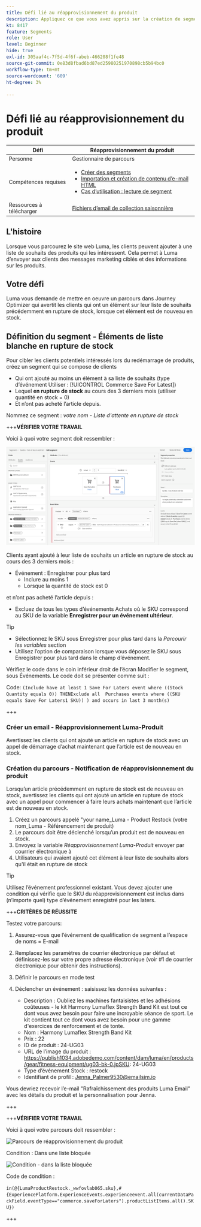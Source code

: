 ```yaml
---
title: Défi lié au réapprovisionnement du produit
description: Appliquez ce que vous avez appris sur la création de segments et testez vos compétences.
kt: 8417
feature: Segments
role: User
level: Beginner
hide: true
exl-id: 305aaf4c-7f5d-4f6f-abeb-466208f1fe48
source-git-commit: 0e83d8fbad6bd87ed25980251970898cb5b94bc0
workflow-type: tm+mt
source-wordcount: '609'
ht-degree: 3%

---
```


# Défi lié au réapprovisionnement du produit

| Défi | Réapprovisionnement du produit |
|---|---|
| Personne | Gestionnaire de parcours |
| Compétences requises | <ul><li>[Créer des segments](https://experienceleague.adobe.com/docs/journey-optimizer-learn/tutorials/create-segments.html?lang=en)</li><li> [Importation et création de contenu d’e-mail HTML](https://experienceleague.adobe.com/docs/journey-optimizer-learn/tutorials/create-messages/import-and-author-html-email-content.html?lang=en)</li><li>[Cas d’utilisation : lecture de segment](https://experienceleague.adobe.com/docs/journey-optimizer-learn/tutorials/create-journeys/use-case-read-segment.html?lang=en)</li> |
| Ressources à télécharger | [Fichiers d’email de collection saisonnière](/help/challenges/assets/email-assets/emails-seasonal-collection-announcement.zip) |

## L&#39;histoire

Lorsque vous parcourez le site web Luma, les clients peuvent ajouter à une liste de souhaits des produits qui les intéressent. Cela permet à Luma d’envoyer aux clients des messages marketing ciblés et des informations sur les produits.

## Votre défi

Luma vous demande de mettre en oeuvre un parcours dans Journey Optimizer qui avertit les clients qui ont un élément sur leur liste de souhaits précédemment en rupture de stock, lorsque cet élément est de nouveau en stock.

## Définition du segment - Éléments de liste blanche en rupture de stock

Pour cibler les clients potentiels intéressés lors du redémarrage de produits, créez un segment qui se compose de clients

* Qui ont ajouté au moins un élément à sa liste de souhaits (type d’événement Utiliser : [!UICONTROL Commerce Save For Latest])
* Lequel **en rupture de stock** au cours des 3 derniers mois (utiliser quantité en stock = 0)
* Et n’ont pas acheté l’article depuis.

Nommez ce segment : *votre nom - Liste d&#39;attente en rupture de stock*

+++**VÉRIFIER VOTRE TRAVAIL**

Voici à quoi votre segment doit ressembler :

![Segment - Éléments de liste blanche en rupture de stock](/help/challenges/assets/C1-S2.png)

Clients ayant ajouté à leur liste de souhaits un article en rupture de stock au cours des 3 derniers mois :

* Événement : Enregistrer pour plus tard
   * Inclure au moins 1
   * Lorsque la quantité de stock est 0

et n’ont pas acheté l’article depuis :

* Excluez de tous les types d’événements Achats où le SKU correspond au SKU de la variable **Enregistrer pour un événement ultérieur**.

>[!TIP]
> * Sélectionnez le SKU sous Enregistrer pour plus tard dans la *Parcourir les variables* section
> * Utilisez l’option de comparaison lorsque vous déposez le SKU sous Enregistrer pour plus tard dans le champ d’événement.


Vérifiez le code dans le coin inférieur droit de l’écran Modifier le segment, sous Événements. Le code doit se présenter comme suit :

Code:
```(Include have at least 1 Save For Laters event where ((Stock Quantity equals 0)) THENExclude all  Purchases events where ((SKU equals Save For Laters1 SKU)) ) and occurs in last 3 month(s)```

+++

### Créer un email - Réapprovisionnement Luma-Produit

Avertissez les clients qui ont ajouté un article en rupture de stock avec un appel de démarrage d’achat maintenant que l’article est de nouveau en stock.

### Création du parcours - Notification de réapprovisionnement du produit

Lorsqu’un article précédemment en rupture de stock est de nouveau en stock, avertissez les clients qui ont ajouté un article en rupture de stock avec un appel pour commencer à faire leurs achats maintenant que l’article est de nouveau en stock.

1. Créez un parcours appelé &quot;your name_Luma - Product Restock (votre nom_Luma - Référencement de produit)
1. Le parcours doit être déclenché lorsqu’un produit est de nouveau en stock.
1. Envoyez la variable *Réapprovisionnement Luma-Produit* envoyer par courrier électronique à
1. Utilisateurs qui avaient ajouté cet élément à leur liste de souhaits alors qu&#39;il était en rupture de stock

>[!TIP]
>
> Utilisez l’événement professionnel existant. Vous devez ajouter une condition qui vérifie que le SKU du réapprovisionnement est inclus dans (n’importe quel) type d’événement enregistré pour les laters.

+++**CRITÈRES DE RÉUSSITE**

Testez votre parcours:

1. Assurez-vous que l’événement de qualification de segment a l’espace de noms = E-mail
1. Remplacez les paramètres de courrier électronique par défaut et définissez-les sur votre propre adresse électronique (voir #1 de courrier électronique pour obtenir des instructions).
1. Définir le parcours en mode test
1. Déclencher un événement : saisissez les données suivantes :

   * Description : Oubliez les machines fantaisistes et les adhésions coûteuses - le kit Harmony Lumaflex Strength Band Kit est tout ce dont vous avez besoin pour faire une incroyable séance de sport. Le kit contient tout ce dont vous avez besoin pour une gamme d&#39;exercices de renforcement et de tonte.
   * Nom : Harmony Lumaflex Strength Band Kit
   * Prix : 22
   * ID de produit : 24-UG03
   * URL de l’image du produit : https://publish1034.adobedemo.com/content/dam/luma/en/products/gear/fitness-equipment/ug03-bk-0.jpSKU: 24-UG03
   * Type d’événement Stock : restock
   * Identifiant de profil : Jenna_Palmer9530@emailsim.io

Vous devriez recevoir l’e-mail &quot;Rafraîchissement des produits Luma Email&quot; avec les détails du produit et la personnalisation pour Jenna.

+++

+++**VÉRIFIER VOTRE TRAVAIL**

Voici à quoi votre parcours doit ressembler :

![Parcours de réapprovisionnement du produit](/help/challenges/assets/c3-j3-journey.png)

Condition : Dans une liste bloquée

![Condition - dans la liste bloquée](/help/challenges/assets/c3-j3-condition.png)

Code de condition :

```in(@{LumaProductRestock._wwfovlab065.sku},#{ExperiencePlatform.ExperienceEvents.experienceevent.all(currentDataPackField.eventType=="commerce.saveForLaters").productListItems.all().SKU})```

+++
